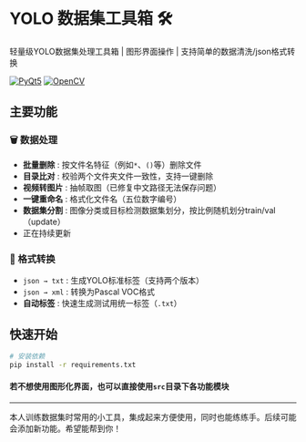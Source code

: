 # YOLO 数据集工具箱 🛠️

轻量级YOLO数据集处理工具箱 | 图形界面操作 | 支持简单的数据清洗/json格式转换

[![PyQt5](https://img.shields.io/badge/PyQt5-5.15%2B-green)](https://pypi.org/project/PyQt5/)
[![OpenCV](https://img.shields.io/badge/OpenCV-4.5%2B-blue)](https://opencv.org/)

## 主要功能

### 🗑️ 数据处理
- **批量删除**   : 按文件名特征（例如`*`、`()`等）删除文件
- **目录比对**   : 校验两个文件夹文件一致性，支持一键删除
- **视频转图片** : 抽帧取图（已修复中文路径无法保存问题）
- **一键重命名** : 格式化文件名（五位数字编号）
- **数据集分割** : 图像分类或目标检测数据集划分，按比例随机划分train/val（update）
- 正在持续更新

### 🔄 格式转换
- `json → txt`  : 生成YOLO标准标签（支持两个版本）
- `json → xml`  : 转换为Pascal VOC格式
- **自动标签**  : 快速生成测试用统一标签（`.txt`）


## 快速开始
```bash
# 安装依赖
pip install -r requirements.txt
```
#### 若不想使用图形化界面，也可以直接使用`src`目录下各功能模块

****
本人训练数据集时常用的小工具，集成起来方便使用，同时也能练练手。后续可能会添加新功能。希望能帮到你！
